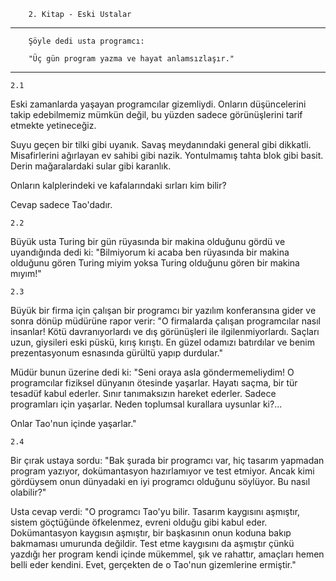         2. Kitap - Eski Ustalar
-------
        Şöyle dedi usta programcı:

        "Üç gün program yazma ve hayat anlamsızlaşır."
-------
    2.1

Eski zamanlarda yaşayan programcılar gizemliydi. Onların düşüncelerini takip edebilmemiz mümkün değil, bu yüzden sadece görünüşlerini tarif etmekte yetineceğiz.

Suyu geçen bir tilki gibi uyanık. Savaş meydanındaki general gibi dikkatli. Misafirlerini ağırlayan ev sahibi gibi nazik. Yontulmamış tahta blok gibi basit. Derin mağaralardaki sular gibi karanlık.

Onların kalplerindeki ve kafalarındaki sırları kim bilir?

Cevap sadece Tao'dadır.

    2.2

Büyük usta Turing bir gün rüyasında bir makina olduğunu gördü ve uyandığında dedi ki: "Bilmiyorum ki acaba ben rüyasında bir makina olduğunu gören Turing miyim yoksa Turing olduğunu gören bir makina mıyım!"

    2.3

Büyük bir firma için çalışan bir programcı bir yazılım konferansına gider ve sonra dönüp müdürüne rapor verir: "O firmalarda çalışan programcılar nasıl insanlar! Kötü davranıyorlardı ve dış görünüşleri ile ilgilenmiyorlardı. Saçları uzun, giysileri eski püskü, kırış kırıştı. En güzel odamızı batırdılar ve benim prezentasyonum esnasında gürültü yapıp durdular."

Müdür bunun üzerine dedi ki: "Seni oraya asla göndermemeliydim! O programcılar fiziksel dünyanın ötesinde yaşarlar. Hayatı saçma, bir tür tesadüf kabul ederler. Sınır tanımaksızın hareket ederler. Sadece programları için yaşarlar. Neden toplumsal kurallara uysunlar ki?...

Onlar Tao'nun içinde yaşarlar."

    2.4

Bir çırak ustaya sordu: "Bak şurada bir programcı var, hiç tasarım yapmadan program yazıyor, dokümantasyon hazırlamıyor ve test etmiyor. Ancak kimi gördüysem onun dünyadaki en iyi programcı olduğunu söylüyor. Bu nasıl olabilir?"

Usta cevap verdi: "O programcı Tao'yu bilir. Tasarım kaygısını aşmıştır, sistem göçtüğünde öfkelenmez, evreni olduğu gibi kabul eder. Dokümantasyon kaygısın aşmıştır, bir başkasının onun koduna bakıp bakmaması umurunda değildir. Test etme kaygısını da aşmıştır çünkü yazdığı her program kendi içinde mükemmel, şık ve rahattır, amaçları hemen belli eder kendini. Evet, gerçekten de o Tao'nun gizemlerine ermiştir."